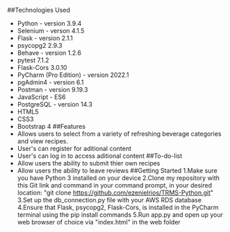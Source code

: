 ##Technologies Used
- Python - version 3.9.4
- Selenium - verson 4.1.5
- Flask - version 2.1.1
- psycopg2 2.9.3
- Behave - version 1.2.6
- pytest 7.1.2
- Flask-Cors 3.0.10
- PyCharm (Pro Edition) - version 2022.1
- pgAdmin4 - version 6.1
- Postman - version 9.19.3
- JavaScript - ES6
- PostgreSQL - version 14.3
- HTML5
- CSS3
- Bootstrap 4
##Features
- Allows users to select from a variety of refreshing beverage categories and view recipes.
- User's can register for aditional content
- User's can log in to access aditional content
##To-do-list
- Allow users the ability to submit thier own recipes
- Allow users the ability to leave reviews 
##Getting Started
1.Make sure you have Python 3 installed on your device
2.Clone my repository with this Git link and command in your command prompt, in your desired location: "git clone https://github.com/ezenielrios/TRMS-Python.git"
3.Set up the db_connection.py file with your AWS RDS database
4.Ensure that Flask, psycopg2, Flask-Cors, is installed in the PyCharm terminal using the pip install commands
5.Run app.py and open up your web browser of choice via "index.html" in the web folder
